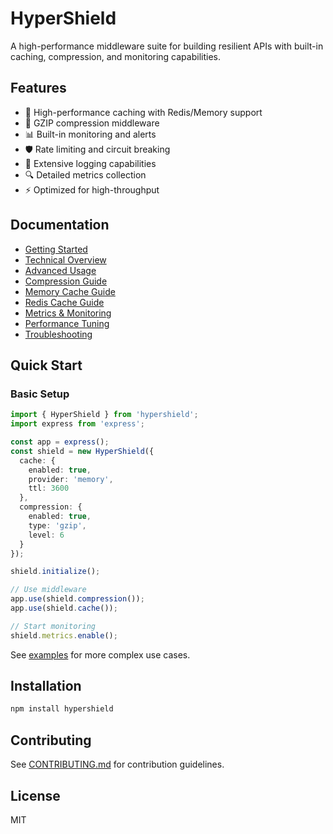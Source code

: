 # HyperShield

A high-performance middleware suite for building resilient APIs with built-in caching, compression, and monitoring capabilities.

## Features

- 🚀 High-performance caching with Redis/Memory support
- 🔄 GZIP compression middleware
- 📊 Built-in monitoring and alerts
- 🛡️ Rate limiting and circuit breaking
- 📝 Extensive logging capabilities
- 🔍 Detailed metrics collection
- ⚡ Optimized for high-throughput

## Documentation

- [Getting Started](./docs/getting-started.md)
- [Technical Overview](./docs/technical-overview.md)
- [Advanced Usage](./docs/advanced-usage.md)
- [Compression Guide](./docs/compression.md)
- [Memory Cache Guide](./docs/memory-cache.md)
- [Redis Cache Guide](./docs/redis-cache.md)
- [Metrics & Monitoring](./docs/metrics.md)
- [Performance Tuning](./docs/performance-tuning.md)
- [Troubleshooting](./docs/troubleshooting.md)

## Quick Start

### Basic Setup

```typescript
import { HyperShield } from 'hypershield';
import express from 'express';

const app = express();
const shield = new HyperShield({
  cache: {
    enabled: true,
    provider: 'memory',
    ttl: 3600
  },
  compression: {
    enabled: true,
    type: 'gzip',
    level: 6
  }
});

shield.initialize();

// Use middleware
app.use(shield.compression());
app.use(shield.cache());

// Start monitoring
shield.metrics.enable();
```

See [examples](./docs/examples/) for more complex use cases.

## Installation

```bash
npm install hypershield
```

## Contributing

See [CONTRIBUTING.md](./CONTRIBUTING.md) for contribution guidelines.

## License

MIT
